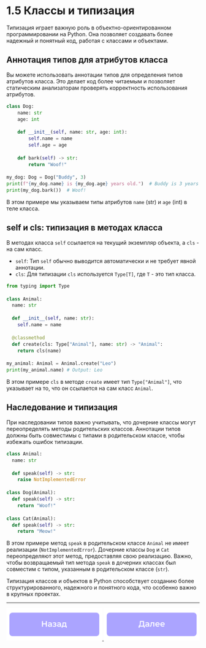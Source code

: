 # 1.5 Классы и типизация
Типизация играет важную роль в объектно-ориентированном программировании на Python. Она позволяет создавать более надежный и понятный код, работая с классами и объектами.

## Аннотация типов для атрибутов класса
Вы можете использовать аннотации типов для определения типов атрибутов класса. Это делает код более читаемым и позволяет статическим анализаторам проверять корректность использования атрибутов.
```python
class Dog:
    name: str
    age: int

    def __init__(self, name: str, age: int):
        self.name = name
        self.age = age

    def bark(self) -> str:
        return "Woof!"

my_dog: Dog = Dog("Buddy", 3)
print(f"{my_dog.name} is {my_dog.age} years old.")  # Buddy is 3 years old.
print(my_dog.bark())  # Woof!
```

В этом примере мы указываем типы атрибутов `name` (str) и `age` (int)  в теле класса.

##  self и cls: типизация в методах класса
В методах класса `self` ссылается на текущий экземпляр объекта, а `cls` - на сам класс. 
* `self`:   Тип `self` обычно выводится автоматически и не требует явной аннотации.
* `cls`:  Для типизации `cls` используется `Type[T]`, где `T` - это тип класса.

```python
from typing import Type

class Animal:
  name: str

  def __init__(self, name: str):
    self.name = name

  @classmethod
  def create(cls: Type["Animal"], name: str) -> "Animal":
    return cls(name)

my_animal: Animal = Animal.create("Leo")
print(my_animal.name) # Output: Leo
```

В этом примере `cls` в методе `create` имеет тип `Type["Animal"]`, что указывает на то, что он ссылается на сам класс `Animal`.

## Наследование и типизация
При наследовании типов важно учитывать, что дочерние классы могут переопределять методы родительских классов. Аннотации типов должны быть совместимы с типами в родительском классе, чтобы избежать ошибок типизации. 
```python
class Animal:
  name: str

  def speak(self) -> str:
    raise NotImplementedError

class Dog(Animal):
  def speak(self) -> str:
    return "Woof!"

class Cat(Animal):
  def speak(self) -> str:
    return "Meow!"
```

В этом примере метод `speak` в родительском классе `Animal` не имеет реализации (`NotImplementedError`). Дочерние классы `Dog` и `Cat` переопределяют этот метод, предоставляя свою реализацию. Важно, чтобы возвращаемый тип метода `speak`  в дочерних классах  был совместим с типом, указанным в родительском классе (`str`).

Типизация классов и объектов в Python способствует созданию более структурированного, надежного и понятного кода, что особенно важно в крупных проектах.


***

<div align="center">
    <a href="./Функции_и_типизация.md">
        <img src="./assets/back.png" alt="Назад" style="width: 250px;">
    </a>
    <a href="./Типизация_с_использованием_TypeVar.md">
        <img src="./assets/next.png" alt="Далее" style="width: 250px;">
    </a>
</div>